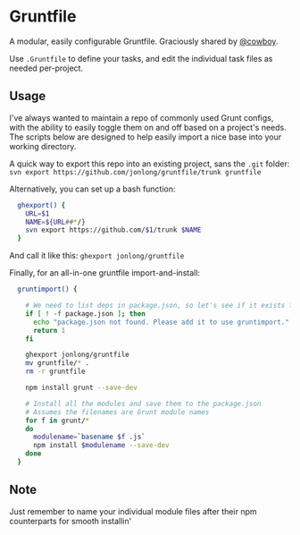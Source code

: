 # Gruntfile

A modular, easily configurable Gruntfile.  Graciously shared by [@cowboy](https://github.com/cowboy/wesbos/commit/5a2980a7818957cbaeedcd7552af9ce54e05e3fb).

Use `.Gruntfile` to define your tasks, and edit the individual task files as needed per-project.

## Usage

I've always wanted to maintain a repo of commonly used Grunt configs, with the ability to easily toggle them on and off based on a project's needs. The scripts below are designed to help easily import a nice base into your working directory.

A quick way to export this repo into an existing project, sans the `.git` folder:
`svn export https://github.com/jonlong/gruntfile/trunk gruntfile`

Alternatively, you can set up a bash function:
```bash
  ghexport() {
    URL=$1
    NAME=${URL##*/}
    svn export https://github.com/$1/trunk $NAME
  }
```
And call it like this:
`ghexport jonlong/gruntfile`

Finally, for an all-in-one gruntfile import-and-install:
```bash
  gruntimport() {

    # We need to list deps in package.json, so let's see if it exists first
    if [ ! -f package.json ]; then
      echo "package.json not found. Please add it to use gruntimport."
      return 1
    fi

    ghexport jonlong/gruntfile
    mv gruntfile/* .
    rm -r gruntfile

    npm install grunt --save-dev

    # Install all the modules and save them to the package.json
    # Assumes the filenames are Grunt module names
    for f in grunt/*
    do
      modulename=`basename $f .js`
      npm install $modulename --save-dev
    done
  }
```
## Note
Just remember to name your individual module files after their npm counterparts for smooth installin'
